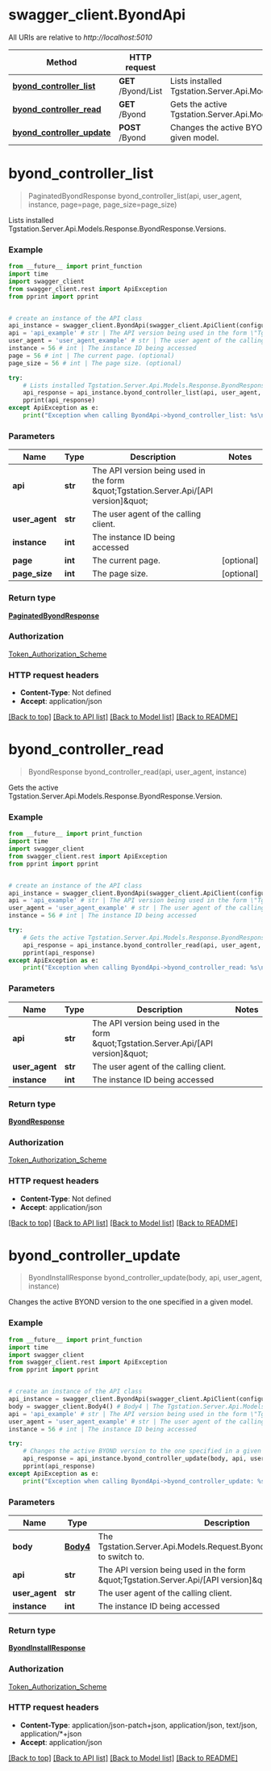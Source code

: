 # swagger_client.ByondApi

All URIs are relative to *http://localhost:5010*

Method | HTTP request | Description
------------- | ------------- | -------------
[**byond_controller_list**](ByondApi.md#byond_controller_list) | **GET** /Byond/List | Lists installed Tgstation.Server.Api.Models.Response.ByondResponse.Versions.
[**byond_controller_read**](ByondApi.md#byond_controller_read) | **GET** /Byond | Gets the active Tgstation.Server.Api.Models.Response.ByondResponse.Version.
[**byond_controller_update**](ByondApi.md#byond_controller_update) | **POST** /Byond | Changes the active BYOND version to the one specified in a given model.

# **byond_controller_list**
> PaginatedByondResponse byond_controller_list(api, user_agent, instance, page=page, page_size=page_size)

Lists installed Tgstation.Server.Api.Models.Response.ByondResponse.Versions.

### Example
```python
from __future__ import print_function
import time
import swagger_client
from swagger_client.rest import ApiException
from pprint import pprint


# create an instance of the API class
api_instance = swagger_client.ByondApi(swagger_client.ApiClient(configuration))
api = 'api_example' # str | The API version being used in the form \"Tgstation.Server.Api/[API version]\"
user_agent = 'user_agent_example' # str | The user agent of the calling client.
instance = 56 # int | The instance ID being accessed
page = 56 # int | The current page. (optional)
page_size = 56 # int | The page size. (optional)

try:
    # Lists installed Tgstation.Server.Api.Models.Response.ByondResponse.Versions.
    api_response = api_instance.byond_controller_list(api, user_agent, instance, page=page, page_size=page_size)
    pprint(api_response)
except ApiException as e:
    print("Exception when calling ByondApi->byond_controller_list: %s\n" % e)
```

### Parameters

Name | Type | Description  | Notes
------------- | ------------- | ------------- | -------------
 **api** | **str**| The API version being used in the form \&quot;Tgstation.Server.Api/[API version]\&quot; | 
 **user_agent** | **str**| The user agent of the calling client. | 
 **instance** | **int**| The instance ID being accessed | 
 **page** | **int**| The current page. | [optional] 
 **page_size** | **int**| The page size. | [optional] 

### Return type

[**PaginatedByondResponse**](PaginatedByondResponse.md)

### Authorization

[Token_Authorization_Scheme](../README.md#Token_Authorization_Scheme)

### HTTP request headers

 - **Content-Type**: Not defined
 - **Accept**: application/json

[[Back to top]](#) [[Back to API list]](../README.md#documentation-for-api-endpoints) [[Back to Model list]](../README.md#documentation-for-models) [[Back to README]](../README.md)

# **byond_controller_read**
> ByondResponse byond_controller_read(api, user_agent, instance)

Gets the active Tgstation.Server.Api.Models.Response.ByondResponse.Version.

### Example
```python
from __future__ import print_function
import time
import swagger_client
from swagger_client.rest import ApiException
from pprint import pprint


# create an instance of the API class
api_instance = swagger_client.ByondApi(swagger_client.ApiClient(configuration))
api = 'api_example' # str | The API version being used in the form \"Tgstation.Server.Api/[API version]\"
user_agent = 'user_agent_example' # str | The user agent of the calling client.
instance = 56 # int | The instance ID being accessed

try:
    # Gets the active Tgstation.Server.Api.Models.Response.ByondResponse.Version.
    api_response = api_instance.byond_controller_read(api, user_agent, instance)
    pprint(api_response)
except ApiException as e:
    print("Exception when calling ByondApi->byond_controller_read: %s\n" % e)
```

### Parameters

Name | Type | Description  | Notes
------------- | ------------- | ------------- | -------------
 **api** | **str**| The API version being used in the form \&quot;Tgstation.Server.Api/[API version]\&quot; | 
 **user_agent** | **str**| The user agent of the calling client. | 
 **instance** | **int**| The instance ID being accessed | 

### Return type

[**ByondResponse**](ByondResponse.md)

### Authorization

[Token_Authorization_Scheme](../README.md#Token_Authorization_Scheme)

### HTTP request headers

 - **Content-Type**: Not defined
 - **Accept**: application/json

[[Back to top]](#) [[Back to API list]](../README.md#documentation-for-api-endpoints) [[Back to Model list]](../README.md#documentation-for-models) [[Back to README]](../README.md)

# **byond_controller_update**
> ByondInstallResponse byond_controller_update(body, api, user_agent, instance)

Changes the active BYOND version to the one specified in a given model.

### Example
```python
from __future__ import print_function
import time
import swagger_client
from swagger_client.rest import ApiException
from pprint import pprint


# create an instance of the API class
api_instance = swagger_client.ByondApi(swagger_client.ApiClient(configuration))
body = swagger_client.Body4() # Body4 | The Tgstation.Server.Api.Models.Request.ByondVersionRequest.Version to switch to.
api = 'api_example' # str | The API version being used in the form \"Tgstation.Server.Api/[API version]\"
user_agent = 'user_agent_example' # str | The user agent of the calling client.
instance = 56 # int | The instance ID being accessed

try:
    # Changes the active BYOND version to the one specified in a given model.
    api_response = api_instance.byond_controller_update(body, api, user_agent, instance)
    pprint(api_response)
except ApiException as e:
    print("Exception when calling ByondApi->byond_controller_update: %s\n" % e)
```

### Parameters

Name | Type | Description  | Notes
------------- | ------------- | ------------- | -------------
 **body** | [**Body4**](Body4.md)| The Tgstation.Server.Api.Models.Request.ByondVersionRequest.Version to switch to. | 
 **api** | **str**| The API version being used in the form \&quot;Tgstation.Server.Api/[API version]\&quot; | 
 **user_agent** | **str**| The user agent of the calling client. | 
 **instance** | **int**| The instance ID being accessed | 

### Return type

[**ByondInstallResponse**](ByondInstallResponse.md)

### Authorization

[Token_Authorization_Scheme](../README.md#Token_Authorization_Scheme)

### HTTP request headers

 - **Content-Type**: application/json-patch+json, application/json, text/json, application/*+json
 - **Accept**: application/json

[[Back to top]](#) [[Back to API list]](../README.md#documentation-for-api-endpoints) [[Back to Model list]](../README.md#documentation-for-models) [[Back to README]](../README.md)

